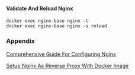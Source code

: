 #### Validate And Reload Nginx
```
docker exec nginx-base nginx -t
docker exec nginx-base nginx -s reload
```

### Appendix

[Comprehensive Guide For Configuring Nginx](https://dev.to/ritwikmath/nginx-reverse-proxy-in-localhost-and-docker-a-comprehensive-setup-guide-3d1o)

[Setup Nginx As Reverse Proxy With Docker Image](https://www.theserverside.com/blog/Coffee-Talk-Java-News-Stories-and-Opinions/Docker-Nginx-reverse-proxy-setup-example)
